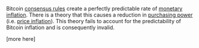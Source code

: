 Bitcoin [consensus rules](Glossary#consensus-rules) create a perfectly predictable rate of [monetary inflation](Glossary#inflation). There is a theory that this causes a reduction in [purchasing power](https://en.wikipedia.org/wiki/Purchasing_power) (i.e. [price inflation](Glossary#price-inflation)). This theory fails to account for the predictability of Bitcoin inflation and is consequently invalid.

[more here]
